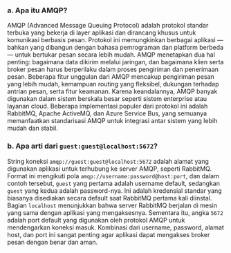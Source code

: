 ### a. Apa itu AMQP?

AMQP (Advanced Message Queuing Protocol) adalah protokol standar terbuka yang bekerja di layer aplikasi dan dirancang khusus untuk komunikasi berbasis pesan. Protokol ini memungkinkan berbagai aplikasi — bahkan yang dibangun dengan bahasa pemrograman dan platform berbeda — untuk bertukar pesan secara lebih mudah. AMQP menetapkan dua hal penting: bagaimana data dikirim melalui jaringan, dan bagaimana klien serta broker pesan harus berperilaku dalam proses pengiriman dan penerimaan pesan. Beberapa fitur unggulan dari AMQP mencakup pengiriman pesan yang lebih mudah, kemampuan routing yang fleksibel, dukungan terhadap antrian pesan, serta fitur keamanan. Karena keandalannya, AMQP banyak digunakan dalam sistem berskala besar seperti sistem enterprise atau layanan cloud. Beberapa implementasi populer dari protokol ini adalah RabbitMQ, Apache ActiveMQ, dan Azure Service Bus, yang semuanya memanfaatkan standarisasi AMQP untuk integrasi antar sistem yang lebih mudah dan stabil.

### b. Apa arti dari `guest:guest@localhost:5672`?

String koneksi `amqp://guest:guest@localhost:5672` adalah alamat yang digunakan aplikasi untuk terhubung ke server AMQP, seperti RabbitMQ. Format ini mengikuti pola `amqp://username:password@host:port`, dan dalam contoh tersebut, `guest` yang pertama adalah username default, sedangkan `guest` yang kedua adalah password-nya. Ini adalah kredensial standar yang biasanya disediakan secara default saat RabbitMQ pertama kali diinstal. Bagian `localhost` menunjukkan bahwa server RabbitMQ berjalan di mesin yang sama dengan aplikasi yang mengaksesnya. Sementara itu, angka `5672` adalah port default yang digunakan oleh protokol AMQP untuk mendengarkan koneksi masuk. Kombinasi dari username, password, alamat host, dan port ini sangat penting agar aplikasi dapat mengakses broker pesan dengan benar dan aman.
